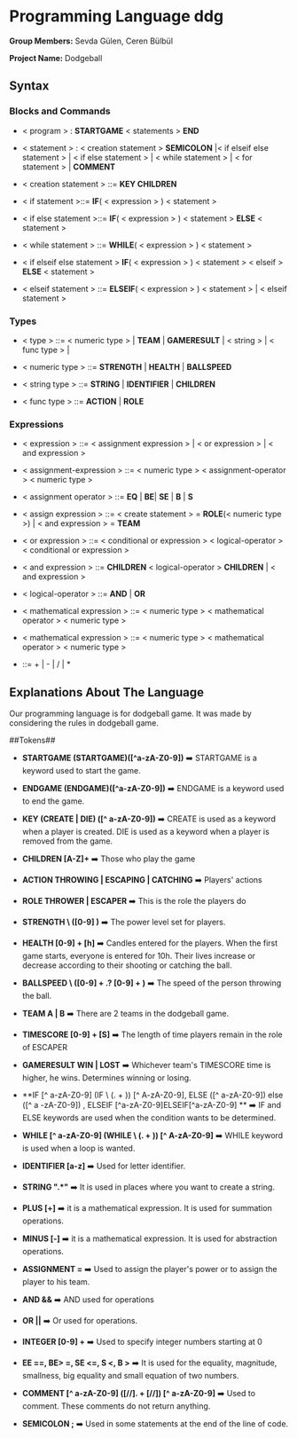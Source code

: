 # Programming Language ddg

**Group Members:** Sevda Gülen, Ceren Bülbül

**Project Name:** Dodgeball

## Syntax

### Blocks and Commands ###

* < program > : **STARTGAME** < statements > **END**

* < statement > : < creation statement > **SEMICOLON** |< if elseif else statement > | < if  else statement > | < while statement > | < for statement > | **COMMENT**

* < creation statement > ::= **KEY CHILDREN** 

* < if  statement >::= **IF**( < expression > ) < statement > 

* < if else statement >::= **IF**( < expression > ) < statement > **ELSE** < statement >

* < while statement > ::= **WHILE**( < expression > ) < statement >

* < if elseif else statement > **IF**( < expression > ) < statement > < elseif > **ELSE** < statement >

* < elseif statement > ::= **ELSEIF**( < expression > ) < statement > | < elseif statement >


### Types

* < type > ::= < numeric type > | **TEAM** | **GAMERESULT** | < string > | < func type > | 
  
* < numeric type > ::= **STRENGTH** | **HEALTH** | **BALLSPEED** 
  
* < string type > ::= **STRING** | **IDENTIFIER** | **CHILDREN**
  
* < func type > ::= **ACTION** | **ROLE**

  
### Expressions

* < expression > ::= < assignment expression > | < or expression > | < and expression > 
  
* < assignment-expression > ::= < numeric type > < assignment-operator > < numeric type >

* < assignment operator > ::= **EQ**  | **BE**| **SE** | **B** | **S**

* < assign expression > ::= < create statement >  =  **ROLE**(< numeric type >) | < and expression > = **TEAM**

* < or expression > ::= < conditional or expression > < logical-operator > < conditional or expression >

* < and expression > ::= **CHILDREN** < logical-operator >  **CHILDREN** | < and expression >

* < logical-operator > ::= **AND** | **OR**

* < mathematical expression > ::= < numeric type > < mathematical operator > < numeric type >

* < mathematical expression > ::= < numeric type > < mathematical operator > < numeric type >

* <mathematical operator> ::= + | - | / | *





## Explanations About The Language

Our programming language is for dodgeball game. It was made by considering the rules in dodgeball game. 



##Tokens##

- **STARTGAME (STARTGAME)([^a-zA-Z0-9])** :arrow_right: STARTGAME is a keyword used to start the game.

- **ENDGAME (ENDGAME)([^a-zA-Z0-9])** :arrow_right: ENDGAME is a keyword used to end the game. 

- **KEY (CREATE | DIE) ([^ a-zA-Z0-9])** :arrow_right: CREATE is used as a keyword when a player is created. DIE is used as a keyword when a player is removed from the game.

- **CHILDREN [A-Z]+**  :arrow_right: Those who play the game

- **ACTION THROWING | ESCAPING | CATCHING** :arrow_right: Players' actions

- **ROLE THROWER | ESCAPER** :arrow_right: This is the role the players do

- **STRENGTH \ ([0-9] \)** :arrow_right: The power level set for players.

- **HEALTH [0-9] + [h]** :arrow_right: Candles entered for the players. When the first game starts, everyone is entered for 10h. Their lives increase or decrease according to their shooting or catching the ball.

- **BALLSPEED \ ([0-9] + \.? [0-9] + \)** :arrow_right: The speed of the person throwing the ball.

- **TEAM A | B** :arrow_right: There are 2 teams in the dodgeball game.

- **TIMESCORE [0-9] + [S]** :arrow_right: The length of time players remain in the role of ESCAPER

- **GAMERESULT WIN | LOST** :arrow_right: Whichever team's TIMESCORE time is higher, he wins. Determines winning or losing.

- **IF [^ a-zA-Z0-9] (IF \ (. + \)) [^ A-zA-Z0-9], ELSE ([^ a-zA-Z0-9]) else ([^ a -zA-Z0-9]) , ELSEIF [^a-zA-Z0-9]ELSEIF[^a-zA-Z0-9]
** :arrow_right: IF and ELSE keywords are used when the condition wants to be determined.

- **WHILE [^ a-zA-Z0-9] (WHILE \ (. + \)) [^ A-zA-Z0-9]** :arrow_right: WHILE keyword is used when a loop is wanted.

- **IDENTIFIER [a-z]** :arrow_right: Used for letter identifier.

- **STRING  \".*\"** :arrow_right: It is used in places where you want to create a string.

- **PLUS [+]** :arrow_right: it is a mathematical expression. It is used for summation operations. 

- **MINUS [-]** :arrow_right: it is a mathematical expression. It is used for abstraction operations.

- **ASSIGNMENT =** :arrow_right: Used to assign the player's power or to assign the player to his team.

- **AND &&** :arrow_right: AND used for operations

- **OR ||** :arrow_right: Or used for operations.

- **INTEGER [0-9] +** :arrow_right: Used to specify integer numbers starting at 0

- **EE ==, BE> =, SE <=, S <, B >** :arrow_right: It is used for the equality, magnitude, smallness, big equality and small equation of two numbers.

- **COMMENT [^ a-zA-Z0-9] ([//]. + [//]) [^ a-zA-Z0-9]** :arrow_right: Used to comment. These comments do not return anything.

- **SEMICOLON ;** :arrow_right: Used in some statements at the end of the line of code.
